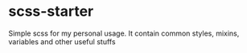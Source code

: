 # scss-starter
Simple scss for my personal usage. It contain common styles, mixins, variables and other useful stuffs
